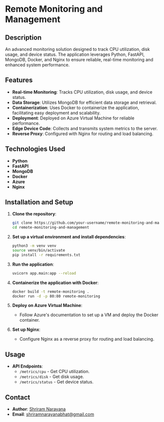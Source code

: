 # Remote Monitoring and Management

## Description
An advanced monitoring solution designed to track CPU utilization, disk usage, and device status. The application leverages Python, FastAPI, MongoDB, Docker, and Nginx to ensure reliable, real-time monitoring and enhanced system performance.

## Features

- **Real-time Monitoring**: Tracks CPU utilization, disk usage, and device status.
- **Data Storage**: Utilizes MongoDB for efficient data storage and retrieval.
- **Containerization**: Uses Docker to containerize the application, facilitating easy deployment and scalability.
- **Deployment**: Deployed on Azure Virtual Machine for reliable performance.
- **Edge Device Code**: Collects and transmits system metrics to the server.
- **Reverse Proxy**: Configured with Nginx for routing and load balancing.

## Technologies Used

- **Python**
- **FastAPI**
- **MongoDB**
- **Docker**
- **Azure**
- **Nginx**

## Installation and Setup

1. **Clone the repository**:
    ```sh
    git clone https://github.com/your-username/remote-monitoring-and-management.git
    cd remote-monitoring-and-management
    ```

2. **Set up a virtual environment and install dependencies**:
    ```sh
    python3 -m venv venv
    source venv/bin/activate
    pip install -r requirements.txt
    ```

3. **Run the application**:
    ```sh
    uvicorn app.main:app --reload
    ```

4. **Containerize the application with Docker**:
    ```sh
    docker build -t remote-monitoring .
    docker run -d -p 80:80 remote-monitoring
    ```

5. **Deploy on Azure Virtual Machine**:
    - Follow Azure's documentation to set up a VM and deploy the Docker container.

6. **Set up Nginx**:
    - Configure Nginx as a reverse proxy for routing and load balancing.

## Usage

- **API Endpoints**:
    - `/metrics/cpu` - Get CPU utilization.
    - `/metrics/disk` - Get disk usage.
    - `/metrics/status` - Get device status.

## Contact

- **Author**: [Shriram Narayana](https://github.com/Shr1ramN)
- **Email**: shriramnarayanabhat@gmail.com

